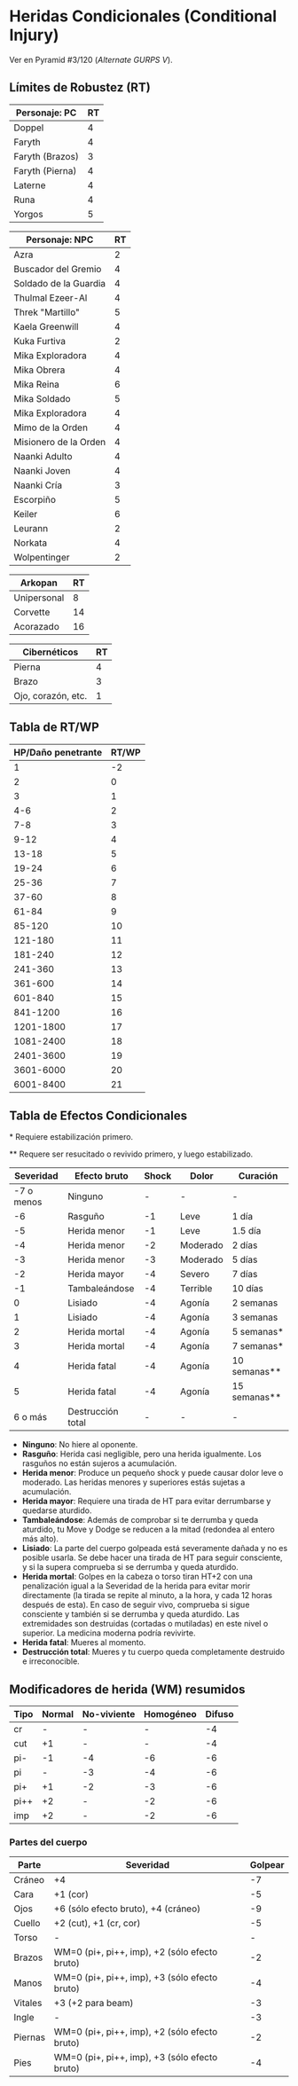 # Heridas Condicionales (Conditional Injury)

Ver en Pyramid #3/120 (_Alternate GURPS V_).

## Límites de Robustez (RT)
| Personaje: PC   | RT  |
| ---             | --- |
| Doppel          | 4   |
| Faryth          | 4   |
| Faryth (Brazos) | 3   |
| Faryth (Pierna) | 4   |
| Laterne         | 4   |
| Runa            | 4   |
| Yorgos          | 5   |

| Personaje: NPC        | RT  |
| ---                   | --- |
| Azra                  | 2   |
| Buscador del Gremio   | 4   |
| Soldado de la Guardia | 4   |
| Thulmal Ezeer-Al      | 4   |
| Threk "Martillo"      | 5   |
| Kaela Greenwill       | 4   |
| Kuka Furtiva          | 2   |
| Mika Exploradora      | 4   |
| Mika Obrera           | 4   |
| Mika Reina            | 6   |
| Mika Soldado          | 5   |
| Mika Exploradora      | 4   |
| Mimo de la Orden      | 4   |
| Misionero de la Orden | 4   |
| Naanki Adulto         | 4   |
| Naanki Joven          | 4   |
| Naanki Cría           | 3   |
| Escorpiño             | 5   |
| Keiler                | 6   |
| Leurann               | 2   |
| Norkata               | 4   |
| Wolpentinger          | 2   |

| Arkopan     | RT  |
| ---         | --- |
| Unipersonal | 8   |
| Corvette    | 14  |
| Acorazado   | 16  |

| Cibernéticos       | RT  |
| ---                | --- |
| Pierna             | 4   |
| Brazo              | 3   |
| Ojo, corazón, etc. | 1   |

## Tabla de RT/WP
| HP/Daño penetrante | RT/WP |
| ---                | ---   |
| 1                  | -2    |
| 2                  | 0     |
| 3                  | 1     |
| 4-6                | 2     |
| 7-8                | 3     |
| 9-12               | 4     |
| 13-18              | 5     |
| 19-24              | 6     |
| 25-36              | 7     |
| 37-60              | 8     |
| 61-84              | 9     |
| 85-120             | 10    |
| 121-180            | 11    |
| 181-240            | 12    |
| 241-360            | 13    |
| 361-600            | 14    |
| 601-840            | 15    |
| 841-1200           | 16    |
| 1201-1800          | 17    |
| 1081-2400          | 18    |
| 2401-3600          | 19    |
| 3601-6000          | 20    |
| 6001-8400          | 21    |

## Tabla de Efectos Condicionales

\* Requiere estabilización primero.

\** Requere ser resucitado o revivido primero, y luego estabilizado.

| Severidad  | Efecto bruto      | Shock | Dolor    | Curación     |
| ---        | ---               | ---   | ---      | ---          |
| -7 o menos | Ninguno           | -     | -        | -            |
| -6         | Rasguño           | -1    | Leve     | 1 día        |
| -5         | Herida menor      | -1    | Leve     | 1.5 día      |
| -4         | Herida menor      | -2    | Moderado | 2 días       |
| -3         | Herida menor      | -3    | Moderado | 5 días       |
| -2         | Herida mayor      | -4    | Severo   | 7 días       |
| -1         | Tambaleándose     | -4    | Terrible | 10 días      |
| 0          | Lisiado           | -4    | Agonía   | 2 semanas    |
| 1          | Lisiado           | -4    | Agonía   | 3 semanas    |
| 2          | Herida mortal     | -4    | Agonía   | 5 semanas*   |
| 3          | Herida mortal     | -4    | Agonía   | 7 semanas*   |
| 4          | Herida fatal      | -4    | Agonía   | 10 semanas** |
| 5          | Herida fatal      | -4    | Agonía   | 15 semanas** |
| 6 o más    | Destrucción total | -     | -        | -            |

- **Ninguno**: No hiere al oponente.
- **Rasguño**: Herida casi negligible, pero una herida igualmente. Los rasguños no están sujeros a acumulación.
- **Herida menor**: Produce un pequeño shock y puede causar dolor leve o moderado. Las heridas menores y superiores estás sujetas a acumulación.
- **Herida mayor**: Requiere una tirada de HT para evitar derrumbarse y quedarse aturdido.
- **Tambaleándose**: Además de comprobar si te derrumba y queda aturdido, tu Move y Dodge se reducen a la mitad (redondea al entero más alto).
- **Lisiado**: La parte del cuerpo golpeada está severamente dañada y no es posible usarla. Se debe hacer una tirada de HT para seguir consciente, y si la supera comprueba si se derrumba y queda aturdido.
- **Herida mortal**: Golpes en la cabeza o torso tiran HT+2 con una penalización igual a la Severidad de la herida para evitar morir directamente (la tirada se repite al minuto, a la hora, y cada 12 horas después de esta). En caso de seguir vivo, comprueba si sigue consciente y también si se derrumba y queda aturdido. Las extremidades son destruidas (cortadas o mutiladas) en este nivel o superior. La medicina moderna podría revivirte.
- **Herida fatal**: Mueres al momento.
- **Destrucción total**: Mueres y tu cuerpo queda completamente destruido e irreconocible.

## Modificadores de herida (WM) resumidos
| Tipo | Normal | No-viviente | Homogéneo | Difuso |
| ---  | ---    | ---         | ---       | ---    |
| cr   | -      | -           | -         | -4     |
| cut  | +1     | -           | -         | -4     |
| pi-  | -1     | -4          | -6        | -6     |
| pi   | -      | -3          | -4        | -6     |
| pi+  | +1     | -2          | -3        | -6     |
| pi++ | +2     | -           | -2        | -6     |
| imp  | +2     | -           | -2        | -6     |

### Partes del cuerpo
| Parte   | Severidad                                     | Golpear |
| ---     | ---                                           | ---     |
| Cráneo  | +4                                            | -7      |
| Cara    | +1 (cor)                                      | -5      |
| Ojos    | +6 (sólo efecto bruto), +4 (cráneo)           | -9      |
| Cuello  | +2 (cut), +1 (cr, cor)                        | -5      |
| Torso   | -                                             | -       |
| Brazos  | WM=0 (pi+, pi++, imp), +2 (sólo efecto bruto) | -2      |
| Manos   | WM=0 (pi+, pi++, imp), +3 (sólo efecto bruto) | -4      |
| Vitales | +3 (+2 para beam)                             | -3      |
| Ingle   | -                                             | -3      |
| Piernas | WM=0 (pi+, pi++, imp), +2 (sólo efecto bruto) | -2      |
| Pies    | WM=0 (pi+, pi++, imp), +3 (sólo efecto bruto) | -4      |
